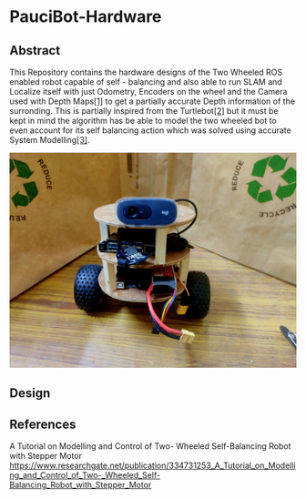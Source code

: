 # PauciBot-Hardware

## Abstract
This Repository contains the hardware designs of the Two Wheeled ROS enabled robot capable of self - balancing and also able to run SLAM and Localize itself with just Odometry, Encoders on the wheel and the Camera used with Depth Maps[[1]]() to get a partially accurate Depth information of the surronding. This is partially inspired from the Turtlebot[[2]]() but it must be kept in mind the algorithm has be able to model the two wheeled bot to even account for its self balancing action which was solved using accurate System Modelling[[3]]().

![Bot in all its glory](images/Paucibot.jpg)

## Design


## References
A Tutorial on Modelling and Control of Two- Wheeled Self-Balancing Robot with Stepper Motor https://www.researchgate.net/publication/334731253_A_Tutorial_on_Modelling_and_Control_of_Two-_Wheeled_Self-Balancing_Robot_with_Stepper_Motor
